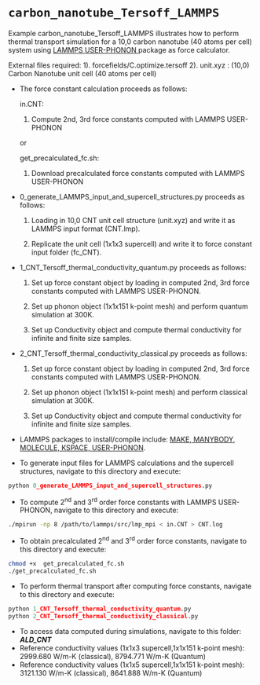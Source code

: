 # `carbon_nanotube_Tersoff_LAMMPS`

Example carbon_nanotube_Tersoff_LAMMPS illustrates how to perform thermal 
transport simulation for a 10,0 carbon nanotube (40 atoms per cell) system using
[LAMMPS USER-PHONON ](https://lammps.sandia.gov/doc/Packages_details.html#pkg-user-phonon) package as force calculator.

External files required: 
			1). forcefields/C.optimize.tersoff
			2). unit.xyz : (10,0) Carbon Nanotube unit cell (40 atoms per cell)

- The force constant calculation proceeds as follows:

    in.CNT:
    1.  Compute 2nd, 3rd force constants computed with LAMMPS USER-PHONON
			
	or

	get_precalculated_fc.sh:
	1.  Download precalculated force constants computed with LAMMPS USER-PHONON

- 0_generate_LAMMPS_input_and_supercell_structures.py proceeds as follows:

    1. Loading in 10,0 CNT unit cell structure (unit.xyz) and write it as LAMMPS input format (CNT.lmp).

    2. Replicate the unit cell (1x1x3 supercell) and write it to force constant input folder (fc_CNT).
     
- 1_CNT_Tersoff_thermal_conductivity_quantum.py proceeds as follows:

    1. Set up force constant object by loading in computed 2nd, 3rd force constants computed with LAMMPS USER-PHONON.

    2. Set up phonon object (1x1x151 k-point mesh) and perform quantum simulation at 300K.
     
    3. Set up Conductivity object and compute thermal conductivity for infinite and finite size samples. 

-  2_CNT_Tersoff_thermal_conductivity_classical.py proceeds as follows:

    1. Set up force constant object by loading in computed 2nd, 3rd force constants computed with LAMMPS USER-PHONON.

    2. Set up phonon object (1x1x151 k-point mesh) and perform classical simulation at 300K.

    3. Set up Conductivity object and compute thermal conductivity for infinite and finite size samples. 

- LAMMPS packages to install/compile include: [MAKE, MANYBODY, MOLECULE, KSPACE, USER-PHONON](https://lammps.sandia.gov/doc/Packages_details.html).

- To generate input files for LAMMPS calculations and the supercell structures, navigate to this directory and execute:
```python
python 0_generate_LAMMPS_input_and_supercell_structures.py
```
- To compute 2<sup>nd</sup> and 3<sup>rd</sup> order force constants with LAMMPS USER-PHONON, navigate to this directory and execute:
```bash
./mpirun -np 8 /path/to/lammps/src/lmp_mpi < in.CNT > CNT.log 
```
- To obtain precalculated 2<sup>nd</sup> and 3<sup>rd</sup> order force constants, navigate to this directory and execute:
```bash
chmod +x  get_precalculated_fc.sh
./get_precalculated_fc.sh
```
- To perform thermal transport after computing force constants, navigate to this directory and execute:
```python
python 1_CNT_Tersoff_thermal_conductivity_quantum.py
python 2_CNT_Tersoff_thermal_conductivity_classical.py
```
- To access data computed during simulations, navigate to this folder: ***ALD_CNT***
- Reference conductivity values (1x1x3 supercell,1x1x151 k-point mesh): 2999.680 W/m-K (classical), 8794.771 W/m-K (Quantum) 
- Reference conductivity values (1x1x5 supercell,1x1x151 k-point mesh): 3121.130 W/m-K (classical), 8641.888 W/m-K (Quantum) 
